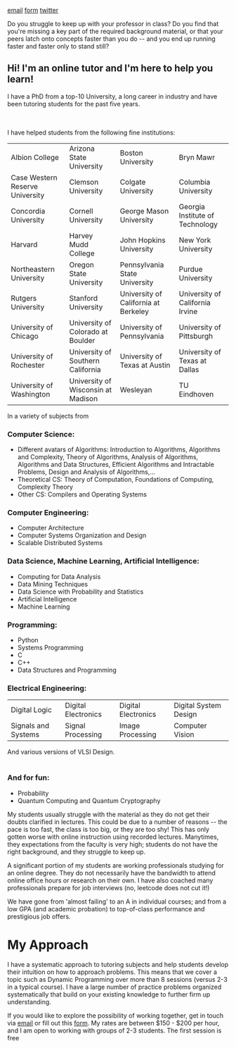 <!-- Global site tag (gtag.js) - Google Ads: 10846055134 -->
<script async src="https://www.googletagmanager.com/gtag/js?id=AW-10846055134"></script>
<script>
  window.dataLayer = window.dataLayer || [];
  function gtag(){dataLayer.push(arguments);}
  gtag('js', new Date());

  gtag('config', 'AW-10846055134');
</script>


[email](mailto:eecs.tutor0@gmail.com)
[form](https://forms.gle/RKF4LGkaLQhojrno7)
[twitter](https://twitter.com/@algo_ml_tutor)



Do you struggle to keep up with your professor in class? Do you find that you're missing a key part of the required background material, or that your peers latch onto concepts faster than you do -- and you end up running faster and faster only to stand still?

## Hi! I'm an online tutor and I'm here to help you learn!

I have a PhD from a top-10 University, a long career in industry and have been tutoring students for the past five years.

<br><br>
I have helped students from the following fine institutions:

<table>
<tr>
</tr>
<tr>
<td> Albion College                     </td>
<td> Arizona State University           </td>
<td> Boston University                  </td>
<td> Bryn Mawr                          </td>
</tr>
<tr>
<td> Case Western Reserve University    </td>
<td> Clemson University                 </td>
<td> Colgate University                 </td>
<td> Columbia University                </td>
</tr>
<tr>
<td> Concordia University               </td>
<td> Cornell University                 </td>
<td> George Mason University            </td>
<td> Georgia Institute of Technology    </td>
</tr>
<tr>
<td> Harvard                            </td>
<td> Harvey Mudd College                </td>
<td> John Hopkins University                </td>
<td> New York University                </td>
</tr>
<tr>
<td> Northeastern University                </td>
<td> Oregon State University                </td>
<td> Pennsylvania State University                </td>
<td> Purdue University                </td>
</tr>
<tr>
<td> Rutgers University                </td>
<td> Stanford University                </td>
<td> University of California at Berkeley                </td>
<td> University of California Irvine                </td>
</tr>
<tr>
<td> University of Chicago                </td>
<td> University of Colorado at Boulder                </td>
<td> University of Pennsylvania                </td>
<td> University of Pittsburgh                </td>
</tr>
<tr>
<td> University of Rochester                </td>
<td> University of Southern California                </td>
<td> University of Texas at Austin                </td>
<td> University of Texas at Dallas                </td>
</tr>
<tr>
<td> University of Washington                </td>
<td> University of Wisconsin at Madison                </td>
<td> Wesleyan                </td>
<td> TU Eindhoven                 </td>
</tr>
<tr>
</tr>
</table>
<!--
<td> University of Melbourne                </td>
* Albion College
* Arizona State University
* Boston University
* Bryn Mawr
* Case Western Reserve University
* Clemson University
* Colgate University
* Columbia University
* Concordia University
* Cornell University
* George Mason University
* Georgia Institute of Technology
* Harvard
* Harvey Mudd College
* John Hopkins University
* New York University
* Northeastern University
* Oregon State University
* Pennsylvania State University
* Purdue University
* Rutgers University
* Stanford University
* University of California at Berkeley
* University of California Irvine
* University of Chicago
* University of Colorado at Boulder
* University of Pennsylvania
* University of Pittsburgh
* University of Rochester
* University of Southern California
* University of Texas at Austin
* University of Texas at Dallas
* University of Washington
* University of Wisconsin at Madison
* Wesleyan
* TU Eindhoven 
* University of Melbourne
-->

In a variety of subjects from 

### Computer Science:
* Different avatars of Algorithms: Introduction to Algorithms, Algorithms and Complexity, Theory of Algorithms, Analysis of Algorithms, Algorithms and Data Structures, Efficient Algorithms and Intractable Problems, Design and Analysis of Algorithms,...
* Theoretical CS: Theory of Computation, Foundations of Computing, Complexity Theory
* Other CS: Compilers and Operating Systems

### Computer Engineering:
* Computer Architecture
* Computer Systems Organization and Design
* Scalable Distributed Systems

### Data Science, Machine Learning, Artificial Intelligence:
* Computing for Data Analysis
* Data Mining Techniques
* Data Science with Probability and Statistics
* Artificial Intelligence
* Machine Learning

### Programming:
* Python
* Systems Programming
* C
* C++
* Data Structures and Programming

### Electrical Engineering:
<table>
<tr>
<td> Digital Logic          </td>
<td> Digital Electronics    </td>
<td> Digital Electronics    </td>
<td> Digital System Design  </td>
</tr>
<tr>
<td> Signals and Systems    </td>
<td> Signal Processing      </td>
<td> Image Processing       </td>
<td> Computer Vision        </td>
</tr>
</table>
And various versions of VLSI Design.
<br><br>

### And for fun:
* Probability
* Quantum Computing and Quantum Cryptography

My students usually struggle with the material as they do not get their doubts clarified in lectures. This could be due to a number of reasons -- the pace is too fast, the class is too big, or they are too shy! This has only gotten worse with online instruction using recorded lectures. Manytimes, they expectations from the faculty is very high; students do not have the right background, and they struggle to keep up.

A significant portion of my students are working professionals studying for an online degree. They do not necessarily have the bandwidth to attend online office hours or research on their own. I have also coached many professionals prepare for job interviews (no, leetcode does not cut it!)

We have gone from 'almost failing' to an A in individual courses; and from a low GPA (and academic probation) to top-of-class performance and prestigious job offers.

# My Approach

I have a systematic approach to tutoring subjects and help students develop their intuition on how to approach problems. This means that we cover a topic such as Dynamic Programming over more than 8 sessions (versus 2-3 in a typical course). I have a large number of practice problems organized systematically that build on your existing knowledge to further firm up understanding.

If you would like to explore the possibility of working together, get in touch via [email](eecs.tutor0@gmail.com) or fill out this [form](https://forms.gle/RKF4LGkaLQhojrno7). My rates are between $150 - $200 per hour, and I am open to working with groups of 2-3 students. The first session is free

